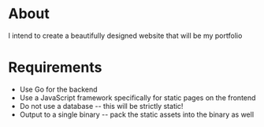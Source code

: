 # About

I intend to create a beautifully designed website that will be my portfolio

# Requirements

- Use Go for the backend
- Use a JavaScript framework specifically for static pages on the frontend
- Do not use a database -- this will be strictly static!
- Output to a single binary -- pack the static assets into the binary as well